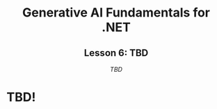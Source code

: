 <div align="center">
    <h1>Generative AI Fundamentals for .NET</h1>
    <h2>Lesson 6: TBD</h2>
    <p><em>TBD</em></p>
</div>

# TBD!